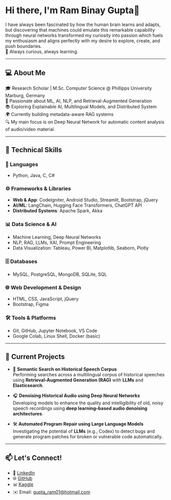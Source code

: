 # Hi there, I'm Ram Binay Gupta👋

 I have always been fascinated by how the human brain learns and adapts, but discovering that machines could emulate this remarkable capability through neural networks transformed my curiosity into passion which fuels my enthusiasm and aligns perfectly with my desire to explore, create, and push boundaries.  
 🧠 Always curious, always learning.  

 ---

## 💻 About Me

🎓 Research Scholar | M.Sc. Computer Science @ Phillipps University Marburg, Germany  
🧠 Passionate about ML, AI, NLP, and Retrieval-Augmented Generation  
📚 Exploring Explainable AI, Multilingual Models, and Distributed System  
🌍 Currently building metadata-aware RAG systems  
🔍 My main focus is on Deep Neural Network for automatic content analysis of audio/video material.  

 ---

## 🔨 Technical Skills

### 🧠 Languages
- Python, Java, C, C#

### ⚙️ Frameworks & Libraries
- **Web & App**: CodeIgniter, Android Studio, Streamlit, Bootstrap, jQuery  
- **AI/ML**: LangChain, Hugging Face Transformers, ChatGPT API  
- **Distributed Systems**: Apache Spark, Akka

### 📊 Data Science & AI
- Machine Learning, Deep Neural Networks  
- NLP, RAG, LLMs, XAI, Prompt Engineering  
- Data Visualization: Tableau, Power BI, Matplotlib, Seaborn, Plotly

### 🗄️ Databases
- MySQL, PostgreSQL, MongoDB, SQLite, SQL

### 🌐 Web Development & Design
- HTML, CSS, JavaScript, jQuery  
- Bootstrap, Figma

### 🛠️ Tools & Platforms
- Git, GitHub, Jupyter Notebook, VS Code  
- Google Colab, Linux Shell, Docker (basic)

---

## 🚀 Current Projects

- 🔎 **Semantic Search on Historical Speech Corpus**  
  Performing searches across a multilingual corpus of historical speeches using **Retrieval-Augmented Generation (RAG)** with **LLMs** and **Elasticsearch**.

- 🎧 **Denoising Historical Audio using Deep Neural Networks**  
  Developing models to enhance the quality and intelligibility of old, noisy speech recordings using **deep learning–based audio denoising architectures**.

- 🛠️ **Automated Program Repair using Large Language Models**  
  Investigating the potential of **LLMs** (e.g., Codex) to detect bugs and generate program patches for broken or vulnerable code automatically.

---

## 📫 Let's Connect!


- 💼 [LinkedIn](https://www.linkedin.com/in/ram-gupta-49a586b9/)
- 🌐 [GitHub](https://github.com/Guptaram001)
- 📊 [Kaggle](https://www.kaggle.com/rambinaygupta)
- ✉️ Email: gupta_ram01@hotmail.com 


<!--
**Guptaram001/Guptaram001** is a ✨ _special_ ✨ repository because its `README.md` (this file) appears on your GitHub profile.

Here are some ideas to get you started:

- 🔭 I’m currently working on ...
- 🌱 I’m currently learning ...
- 👯 I’m looking to collaborate on ...
- 🤔 I’m looking for help with ...
- 💬 Ask me about ...
- 📫 How to reach me: ...
- 😄 Pronouns: ...
- ⚡ Fun fact: ...
-->
